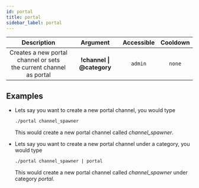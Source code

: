 ```yaml
---
id: portal
title: portal
sidebar_label: portal
---
```


|                               Description                               |               Argument                | Accessible | Cooldown |
| :---------------------------------------------------------------------: | :-----------------------------------: | :--------: | :------: |
| Creates a new portal channel or sets<br />the current channel as portal | __!channel \| @category__ |  `admin`   |  `none`  |

## Examples

* Lets say you want to create a new portal channel, you would type
    ```bash
    ./portal channel_spawner
    ```

    This would create a new portal channel called _channel_spawner_.

* Lets say you want to create a new portal channel under a category, you would type
    ```bash
    ./portal channel_spawner | portal
    ```

    This would create a new portal channel called _channel_spawner_ under category _portal_.